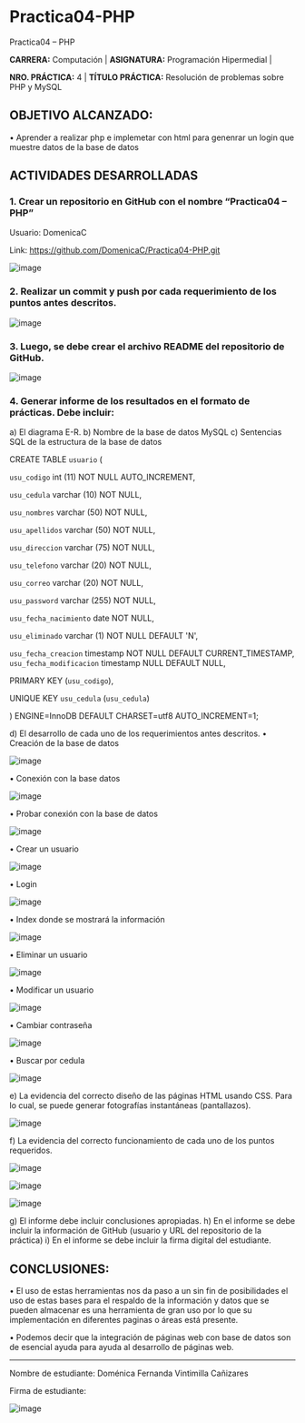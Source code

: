# Practica04-PHP
Practica04 – PHP


**CARRERA:** Computación |	**ASIGNATURA:**  Programación Hipermedial |

**NRO. PRÁCTICA:**	4	| **TÍTULO PRÁCTICA:** Resolución de problemas sobre PHP y MySQL


## OBJETIVO ALCANZADO:
•	Aprender a realizar php e implemetar con html para genenrar un login que muestre datos de la base de datos


## ACTIVIDADES DESARROLLADAS


### 1.	Crear un repositorio en GitHub con el nombre “Practica04 – PHP” 

Usuario: DomenicaC

Link: https://github.com/DomenicaC/Practica04-PHP.git

![image](https://user-images.githubusercontent.com/49033368/100573153-295ebf80-32a5-11eb-9258-5395246428e3.png)
 
### 2.	Realizar un commit y push por cada requerimiento de los puntos antes descritos.  

![image](https://user-images.githubusercontent.com/49033368/100573360-9eca9000-32a5-11eb-994e-eb023aafc012.png)

### 3.	Luego, se debe crear el archivo README del repositorio de GitHub.

![image](https://user-images.githubusercontent.com/49033368/100574155-60ce6b80-32a7-11eb-8348-888fad5e6dd2.png)

### 4.	Generar informe de los resultados en el formato de prácticas. Debe incluir:
a)	El diagrama E-R.
b)	Nombre de la base de datos
MySQL
c)	Sentencias SQL de la estructura de la base de datos 

CREATE TABLE `usuario` ( 

`usu_codigo` int (11) NOT NULL AUTO_INCREMENT, 

`usu_cedula` varchar (10) NOT NULL, 

`usu_nombres` varchar (50) NOT NULL, 

`usu_apellidos` varchar (50) NOT NULL, 

`usu_direccion` varchar (75) NOT NULL, 

`usu_telefono` varchar (20) NOT NULL, 

`usu_correo` varchar (20) NOT NULL, 

`usu_password` varchar (255) NOT NULL,

`usu_fecha_nacimiento` date NOT NULL, 

`usu_eliminado` varchar (1) NOT NULL DEFAULT 'N', 

`usu_fecha_creacion` timestamp NOT NULL DEFAULT CURRENT_TIMESTAMP, `usu_fecha_modificacion` timestamp NULL DEFAULT NULL, 

PRIMARY KEY (`usu_codigo`), 

UNIQUE KEY `usu_cedula` (`usu_cedula`)

 ) ENGINE=InnoDB DEFAULT CHARSET=utf8 AUTO_INCREMENT=1;
 
d)	El desarrollo de cada uno de los requerimientos antes descritos. 
•	Creación de la base de datos
 
 ![image](https://user-images.githubusercontent.com/49033368/100573401-b43fba00-32a5-11eb-9424-f286c372d5f2.png)

•	Conexión con la base datos
 
 ![image](https://user-images.githubusercontent.com/49033368/100573409-ba359b00-32a5-11eb-95a5-ef682acd5ab0.png)

•	Probar conexión con la base de datos
 
 ![image](https://user-images.githubusercontent.com/49033368/100573437-c7eb2080-32a5-11eb-93e6-33a33ac3d938.png)

•	Crear un usuario
 
 ![image](https://user-images.githubusercontent.com/49033368/100573453-d5080f80-32a5-11eb-94d3-d3e5d128a413.png)

•	Login

![image](https://user-images.githubusercontent.com/49033368/100573468-dd604a80-32a5-11eb-8272-53761ee879e4.png)
  

•	Index donde se mostrará la información
 
 ![image](https://user-images.githubusercontent.com/49033368/100573479-e6e9b280-32a5-11eb-9671-f908fdb470b8.png)

•	Eliminar un usuario
 
 ![image](https://user-images.githubusercontent.com/49033368/100573490-ecdf9380-32a5-11eb-87bf-d476c0000127.png)

•	Modificar un usuario
 
 ![image](https://user-images.githubusercontent.com/49033368/100573503-f23cde00-32a5-11eb-83ac-aeb3d492219c.png)

•	Cambiar contraseña
 
 ![image](https://user-images.githubusercontent.com/49033368/100573515-f832bf00-32a5-11eb-94aa-10a12711fe70.png)

•	Buscar por cedula

![image](https://user-images.githubusercontent.com/49033368/100573541-08e33500-32a6-11eb-8d16-5cb817fa2725.png)

e)	La evidencia del correcto diseño de las páginas HTML usando CSS. Para lo cual, se puede generar fotografías instantáneas (pantallazos). 

![image](https://user-images.githubusercontent.com/49033368/100573557-14cef700-32a6-11eb-8e95-013433edf4be.png)
  
f)	La evidencia del correcto funcionamiento de cada uno de los puntos requeridos. 
 
 ![image](https://user-images.githubusercontent.com/49033368/100573573-21534f80-32a6-11eb-9595-2d0a8c45278b.png)
 
 ![image](https://user-images.githubusercontent.com/49033368/100573749-8444e680-32a6-11eb-8352-e3cfbae88675.png)
 
 ![image](https://user-images.githubusercontent.com/49033368/100574102-41cfd980-32a7-11eb-9f96-57ee0da94f8a.png)

g)	El informe debe incluir conclusiones apropiadas. 
h)	En el informe se debe incluir la información de GitHub (usuario y URL del repositorio de la práctica) 
i)	En el informe se debe incluir la firma digital del estudiante.

## CONCLUSIONES:

•	El uso de estas herramientas nos da paso a un sin fin de posibilidades el uso de estas bases para el respaldo de la información y datos que se pueden almacenar es una herramienta de gran uso por lo que su implementación en diferentes paginas o áreas está presente.

•	Podemos decir que la integración  de páginas web con base de datos son de esencial ayuda para ayuda al desarrollo de páginas web.


----------------------------------------------------------------------------------------------------------------------------------

Nombre de estudiante: Doménica Fernanda Vintimilla Cañizares

Firma de estudiante: 

![image](https://user-images.githubusercontent.com/49033368/100573603-303a0200-32a6-11eb-9919-6a98d9238e33.png)

